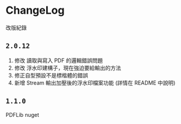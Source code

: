 # ChangeLog

改版紀錄


## `2.0.12`

1. 修改 讀取與寫入 PDF 的邏輯錯誤問題
2. 修改 浮水印建構子，現在強迫要給輸出的方法
3. 修正自型預設不是標楷體的錯誤
4. 新增 Stream 輸出加壓後的浮水印檔案功能 (詳情在 README 中說明)


## `1.1.0 `
PDFLib nuget 

